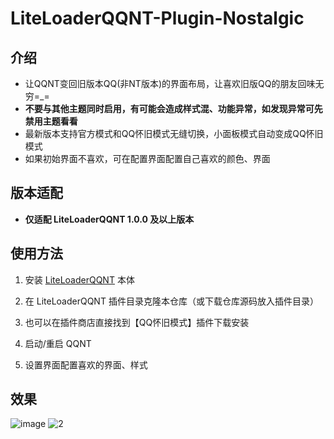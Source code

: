 # LiteLoaderQQNT-Plugin-Nostalgic


## 介绍

-   让QQNT变回旧版本QQ(非NT版本)的界面布局，让喜欢旧版QQ的朋友回味无穷=_=
-   **不要与其他主题同时启用，有可能会造成样式混、功能异常，如发现异常可先禁用主题看看**
-   最新版本支持官方模式和QQ怀旧模式无缝切换，小面板模式自动变成QQ怀旧模式
-   如果初始界面不喜欢，可在配置界面配置自己喜欢的颜色、界面

## 版本适配

-   **仅适配 LiteLoaderQQNT 1.0.0 及以上版本**

## 使用方法

1. 安装 [LiteLoaderQQNT](https://github.com/mo-jinran/LiteLoaderQQNT) 本体

2. 在 LiteLoaderQQNT 插件目录克隆本仓库（或下载仓库源码放入插件目录）

3. 也可以在插件商店直接找到【QQ怀旧模式】插件下载安装

4. 启动/重启 QQNT
   
6. 设置界面配置喜欢的界面、样式



## 效果


![image](https://github.com/hacker-frok/LiteLoaderQQNT-Plugin-Nostalgic/assets/157203458/c80d82ce-5a4d-4732-9cd5-b567c00024f1)
![2](https://github.com/hacker-frok/LiteLoaderQQNT-Plugin-Nostalgic/assets/157203458/ff54396a-5cdd-434c-a0d9-b4374a2beff2)
